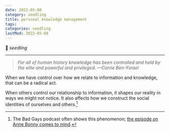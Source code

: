 ```yaml
---
date: 2022-05-08
category: seedling
title: personal knowledge management
tags:
categories: seedling
lastMod: 2022-05-08
---
```

🌱 *seedling*

-----

> *For all of human history knowledge has been controlled and held by the elite and powerful and privileged.*
*—Carrie Ben-Ysrael*

When we have control over how we relate to information and knowledge, that can be a radical act.

When others control our relationship to information, it shapes our reality in ways we might not notice. It also affects how we construct the social identities of ourselves and others.[^1]

[^1]: The Bad Gays podcast often shows this phenomenon; [the episode on Anne Bonny comes to mind](https://badgayspod.com/episode-archive/s5e5-anne-bonny).
